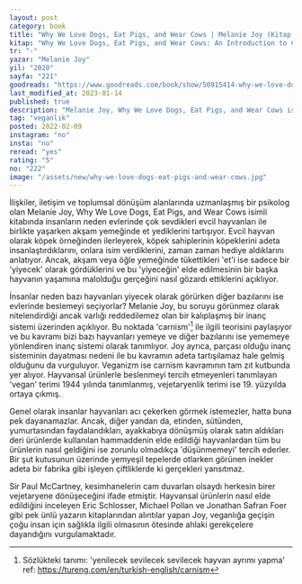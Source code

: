 ```yaml
---
layout: post
category: book
title: "Why We Love Dogs, Eat Pigs, and Wear Cows | Melanie Joy (Kitap)"
kitap: "Why We Love Dogs, Eat Pigs, and Wear Cows: An Introduction to Carnism"
tr: "-"
yazar: "Melanie Joy"
yil: "2020"
sayfa: "221"
goodreads: "https://www.goodreads.com/book/show/50915414-why-we-love-dogs-eat-pigs-and-wear-cows"
last_modified_at: 2023-01-14
published: true  
description: "Melanie Joy, Why We Love Dogs, Eat Pigs, and Wear Cows isimli kitabında insanların neden evlerinde çok sevdikleri evcil hayvanları ile birlikte yaşarken akşam yemeğinde et yediklerini tartışıyor."  
tag: "veganlık"
posted: 2022-02-09
instagram: "no"
insta: "no"
reread: "yes"
rating: "5"
no: "222"
image: "/assets/new/why-we-love-dogs-eat-pigs-and-wear-cows.jpg" 
---
```


İlişkiler, iletişim ve toplumsal dönüşüm alanlarında uzmanlaşmış bir psikolog olan Melanie Joy, Why We Love Dogs, Eat Pigs, and Wear Cows isimli kitabında insanların neden evlerinde çok sevdikleri evcil hayvanları ile birlikte yaşarken akşam yemeğinde et yediklerini tartışıyor. Evcil hayvan olarak köpek örneğinden ilerleyerek, köpek sahiplerinin köpeklerini adeta insanlaştırdıklarını, onlara isim verdiklerini, zaman zaman hediye aldıklarını anlatıyor. Ancak, akşam veya öğle yemeğinde tükettikleri 'et'i ise sadece bir 'yiyecek' olarak gördüklerini ve bu 'yiyeceğin' elde edilmesinin bir başka hayvanın yaşamına malolduğu gerçeğini nasıl gözardı ettiklerini açıklıyor.

İnsanlar neden bazı hayvanları yiyecek olarak görürken diğer bazılarını ise evlerinde beslemeyi seçiyorlar? Melanie Joy, bu soruyu görünmez olarak nitelendirdiği ancak varlığı reddedilemez olan bir kalıplaşmış bir inanç sistemi üzerinden açıklıyor. Bu noktada 'carnism'[^1] ile ilgili teorisini paylaşıyor ve bu kavramı bizi bazı hayvanları yemeye ve diğer bazılarını ise yememeye yönlendiren inanç sistemi olarak tanımlıyor. Joy ayrıca, parçası olduğu inanç sisteminin dayatması nedeni ile bu kavramın adeta tartışılamaz hale gelmiş olduğunu da vurguluyor. Veganizm ise carnism kavramının tam zıt kutbunda yer alıyor. Hayvansal ürünlerle beslenmeyi tercih etmeyenleri tanımlayan 'vegan' terimi 1944 yılında tanımlanmış, vejetaryenlik terimi ise 19. yüzyılda ortaya çıkmış.

Genel olarak insanlar hayvanları acı çekerken görmek istemezler, hatta buna pek dayanamazlar. Ancak, diğer yandan da, etinden, sütünden, yumurtasından faydalandıkları, ayakkabıya dönüşmüş olarak satın aldıkları deri ürünlerde kullanılan hammaddenin elde edildiği hayvanlardan tüm bu ürünlerin nasıl geldiğini ise zorunlu olmadıkça 'düşünmemeyi' tercih ederler. Bir şut kutusunun üzerinde yemyeşil tepelerde otlarken görünen inekler adeta bir fabrika gibi işleyen çiftliklerde ki gerçekleri yansıtmaz.

Sir Paul McCartney, kesimhanelerin cam duvarları olsaydı herkesin birer vejetaryene dönüşeceğini ifade etmiştir. Hayvansal ürünlerin nasıl elde edildiğini inceleyen Eric Schlosser, Michael Pollan ve Jonathan Safran Foer gibi pek ünlü yazarın kitaplarından alıntılar yapan Joy, veganlığa geçişin çoğu insan için sağlıkla ilgili olmasının ötesinde ahlaki gerekçelere dayandığını vurgulamaktadır.

 [^1]: Sözlükteki tanımı: 'yenilecek sevilecek sevilecek hayvan ayrımı yapma' ref: https://tureng.com/en/turkish-english/carnism
